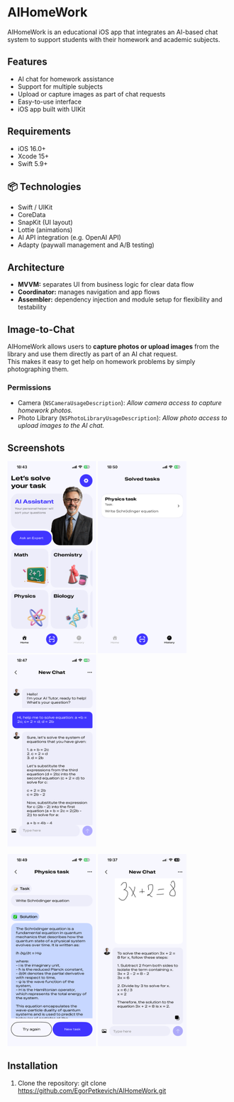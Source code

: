 # AIHomeWork

AIHomeWork is an educational iOS app that integrates an AI-based chat system to support students with their homework and academic subjects.  

## Features
- AI chat for homework assistance  
- Support for multiple subjects  
- Upload or capture images as part of chat requests  
- Easy-to-use interface  
- iOS app built with UIKit  

## Requirements
- iOS 16.0+  
- Xcode 15+  
- Swift 5.9+  

## 📦 Technologies
- Swift / UIKit  
- CoreData  
- SnapKit (UI layout)   
- Lottie (animations)   
- AI API integration (e.g. OpenAI API)  
- Adapty (paywall management and A/B testing)

## Architecture
- **MVVM:** separates UI from business logic for clear data flow  
- **Coordinator:** manages navigation and app flows  
- **Assembler:** dependency injection and module setup for flexibility and testability  

## Image-to-Chat
AIHomeWork allows users to **capture photos or upload images** from the library and use them directly as part of an AI chat request.  
This makes it easy to get help on homework problems by simply photographing them.

### Permissions
- Camera (`NSCameraUsageDescription`): *Allow camera access to capture homework photos.*  
- Photo Library (`NSPhotoLibraryUsageDescription`): *Allow photo access to upload images to the AI chat.*  

## Screenshots

<p float="left">
  <img src="Screenshots/Home:Main.PNG" alt="Home" width="200"/>
  <img src="Screenshots/History.PNG" alt="History" width="200"/>
  <img src="Screenshots/NewChat.PNG" alt="New Chat" width="200"/>
</p>

<p float="left">
  <img src="Screenshots/Task.PNG" alt="Task" width="200"/>
  <img src="Screenshots/ImageTask.png" alt="Image Task" width="200"/>
</p>

## Installation
1. Clone the repository: git clone https://github.com/EgorPetkevich/AIHomeWork.git
   
